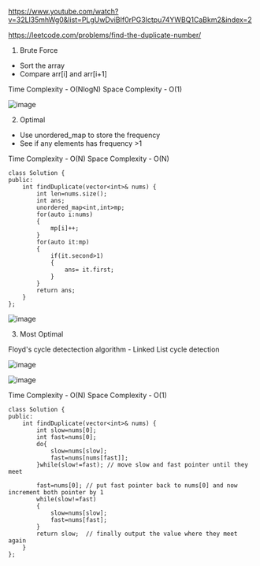 https://www.youtube.com/watch?v=32Ll35mhWg0&list=PLgUwDviBIf0rPG3Ictpu74YWBQ1CaBkm2&index=2

https://leetcode.com/problems/find-the-duplicate-number/

1. Brute Force

- Sort the array
- Compare arr[i] and arr[i+1]

Time Complexity - O(NlogN)
Space Complexity - O(1)

![image](https://user-images.githubusercontent.com/53824950/138545885-658027cd-0cc9-40e2-a279-f219ffedf5bb.png)

2. Optimal 

- Use unordered_map to store the frequency
- See if any elements has frequency >1

Time Complexity - O(N)
Space Complexity - O(N)

```
class Solution {
public:
    int findDuplicate(vector<int>& nums) {
        int len=nums.size();
        int ans;
        unordered_map<int,int>mp;
        for(auto i:nums)
        {
            mp[i]++;
        }
        for(auto it:mp)
        {
            if(it.second>1)
            {
                ans= it.first;
            }
        }
        return ans;
    }
};
```


![image](https://user-images.githubusercontent.com/53824950/138545934-993f74cd-1ba0-4a47-99a7-2d3ba201085a.png)


3. Most Optimal

Floyd's cycle detectection algorithm - Linked List cycle detection

![image](https://user-images.githubusercontent.com/53824950/138546102-d76e22ac-18dd-4762-a261-00c98714b599.png)

![image](https://user-images.githubusercontent.com/53824950/138546184-2533478d-5d51-4b67-9e72-80179fb95aba.png)

Time Complexity - O(N)
Space Complexity - O(1)

```
class Solution {
public:
    int findDuplicate(vector<int>& nums) {
        int slow=nums[0];
        int fast=nums[0];
        do{
            slow=nums[slow];
            fast=nums[nums[fast]];
        }while(slow!=fast); // move slow and fast pointer until they meet
        
        fast=nums[0]; // put fast pointer back to nums[0] and now increment both pointer by 1
        while(slow!=fast)
        {
            slow=nums[slow];
            fast=nums[fast];
        }
        return slow;  // finally output the value where they meet again
    }
};
```

